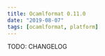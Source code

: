 ```yaml
---
title: Ocamlformat 0.11.0
date: "2019-08-07"
tags: [ocamlformat, platform]
---
```


TODO: CHANGELOG
